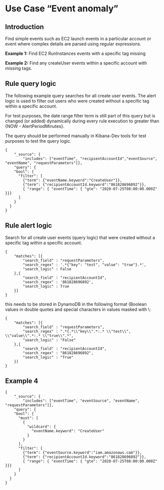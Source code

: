 # Use Case “Event anomaly”

## Introduction

Find simple events such as EC2 launch events in a particular account or
event where complex details are parsed using regular expressions.

**Example 1:**
Find EC2 RunInstances events with a specific tag missing

**Example 2:**
Find any createUser events within a specific account with missing tags.


## Rule query logic

The following example query searches for all create user events. The alert logic is used to filter out users who were created without a specific tag within a specific account.

For test purposes, the date range filter term is still part of this query but is changed (or added) dynamically during every rule execution to greater than {NOW - AlertPeriodMinutes}.

The query should be performed manually in Kibana-Dev tools for test purposes to test the query logic.  


```
{
    "_source": {
        "includes": ["eventTime", "recipientAccountId","eventSource", "eventName", "requestParameters"]},
    "query": {
    "bool": {
      "filter": [
        {"term": {"eventName.keyword":"CreateUser"}},
        {"term": {"recipientAccountId.keyword":"861828696892"}},
        { "range": { "eventTime": { "gte": "2020-07-25T08:00:00.000Z" }}}
      ] 
    }
  }
}
```

## Rule alert logic

Search for all create user events (query logic) that were created without a specific tag within a specific account. 

```
{
    "matches": [{
        "search_field" : "requestParameters",
        "search_regex" : '.*{"key": "test", "value": "true"}.*',
        "search_logic" : False
    },{
        "search_field" : "recipientAccountId",
        "search_regex" : '861828696892',
        "search_logic" : True
    }]
}
```
  
this needs to be stored in DynamoDB in the following format (Boolean values in double quotes and special characters in values masked with \\:

```   
{
    "matches": [{
        "search_field" : "requestParameters",
        "search_regex" : ".*{.*\\"key\\".*:.* \\"test\\", \\"value\\".*:.* \\"true\\".*",
        "search_logic" : "False"
    },{
        "search_field" : "recipientAccountId",
        "search_regex" : "861828696892",
        "search_logic" : "True"
    }]
}
``` 



## Example 4



```
{
    "_source": {
        "includes": ["eventTime", "eventSource", "eventName", "requestParameters"]},
    "query": {
    "bool": {
      "must": [
        {
          "wildcard": {
            "eventName.keyword": "CreateUser"
          }
        }
      ],
      "filter": [
        {"term": {"eventSource.keyword":"iam.amazonaws.com"}},
        {"term": {"recipientAccountId.keyword":"861828696892"}},
        { "range": { "eventTime": { "gte": "2020-07-25T08:00:00.000Z" }}}
      ] 
    }
  }
}
```

